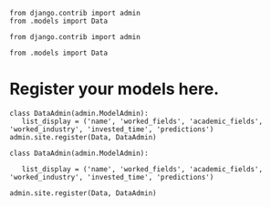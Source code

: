  ```python3
from django.contrib import admin
from .models import Data
 ```
 ```python3
from django.contrib import admin
 ```

 ```python3
from .models import Data
 ```

# Register your models here.
 ```python3
class DataAdmin(admin.ModelAdmin):
    list_display = ('name', 'worked_fields', 'academic_fields', 'worked_industry', 'invested_time', 'predictions')
admin.site.register(Data, DataAdmin)
 ```


 ```python3
class DataAdmin(admin.ModelAdmin):
 ```

 ```python3
    list_display = ('name', 'worked_fields', 'academic_fields', 'worked_industry', 'invested_time', 'predictions')
 ```

 ```python3
admin.site.register(Data, DataAdmin)
 ```
